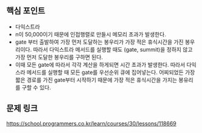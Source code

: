## 핵심 포인트

- 다익스트라
- n이 50,000이기 때문에 인접행렬로 만들시 메모리 초과가 발생한다. 
- gate 부터 출발하여 가장 먼저 도달하는 봉우리가 가장 적은 휴식시간을 가진 봉우리이다. 따라서 다익스트라 메서드를 실행할 때도 (gate, summit)을 정하지 않고 가장 먼저 도달한 봉우리를 구하면 된다.
- 이때 모든 gate에 따라서 각각 계산을 하게되면 시간 초과가 발생한다. 따라서 다익스라 메서드를 실행할 때 모든 gate를 우선순위 큐에 집어넣는다. 어찌되었든 가장 짧은 경로를 가진 gate부터 시작하기 때문에 가장 적은 휴식시간을 가지는 봉유리를 구할 수 있다.

## 문제 링크

https://school.programmers.co.kr/learn/courses/30/lessons/118669
